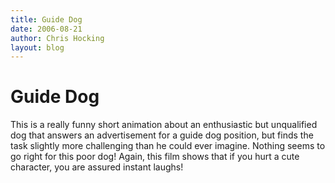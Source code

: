 ```yaml
---
title: Guide Dog
date: 2006-08-21
author: Chris Hocking
layout: blog
---
```

# Guide Dog

This is a really funny short animation about an enthusiastic but unqualified dog that answers an advertisement for a guide dog position, but finds the task slightly more challenging than he could ever imagine. Nothing seems to go right for this poor dog! Again, this film shows that if you hurt a cute character, you are assured instant laughs!